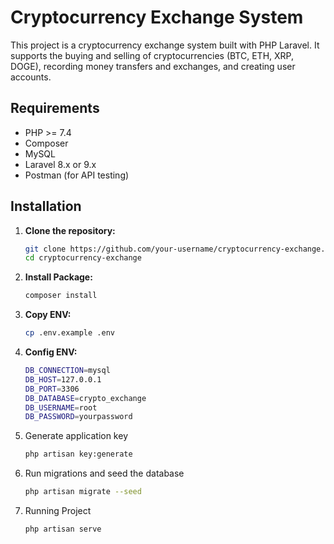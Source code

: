 # Cryptocurrency Exchange System

This project is a cryptocurrency exchange system built with PHP Laravel. It supports the buying and selling of cryptocurrencies (BTC, ETH, XRP, DOGE), recording money transfers and exchanges, and creating user accounts.

## Requirements

- PHP >= 7.4
- Composer
- MySQL
- Laravel 8.x or 9.x
- Postman (for API testing)

## Installation

1. **Clone the repository:**

   ```sh
   git clone https://github.com/your-username/cryptocurrency-exchange.git
   cd cryptocurrency-exchange
   ```
2. **Install Package:**   
   ```sh
   composer install
   ```
3. **Copy ENV:**
    ```sh
    cp .env.example .env
    ```
4. **Config ENV:**
   ```sh
   DB_CONNECTION=mysql
   DB_HOST=127.0.0.1
   DB_PORT=3306
   DB_DATABASE=crypto_exchange
   DB_USERNAME=root
   DB_PASSWORD=yourpassword
   ```
5. Generate application key
   ```sh
   php artisan key:generate
   ```
7. Run migrations and seed the database
   ```sh
   php artisan migrate --seed
   ```
8. Running Project
   ```sh
   php artisan serve
   ```
